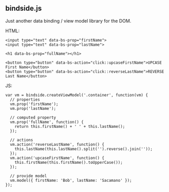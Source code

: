 bindside.js
-----------

Just another data binding / view model library for the DOM.

HTML:

    <input type="text" data-bs-prop="firstName"> 
    <input type="text" data-bs-prop="lastName">

    <h1 data-bs-prop="fullName"></h1>

    <button type="button" data-bs-action="click::upcaseFirstName">UPCASE First Name</button>
    <button type="button" data-bs-action="click::reverseLastName">REVERSE Last Name</button>

JS:

    var vm = bindside.createViewModel('.container', function(vm) {
      // properties
      vm.prop('firstName'); 
      vm.prop('lastName'); 

      // computed property
      vm.prop('fullName', function() {
        return this.firstName() + ' ' + this.lastName();
      });

      // actions
      vm.action('reverseLastName', function() {
        this.lastName(this.lastName().split('').reverse().join('')); 
      });
      vm.action('upcaseFirstName', function() {
        this.firstName(this.firstName().toUpperCase()); 
      });

      // provide model
      vm.model({ firstName: 'Bob', lastName: 'Sacamano' });
    }); 
